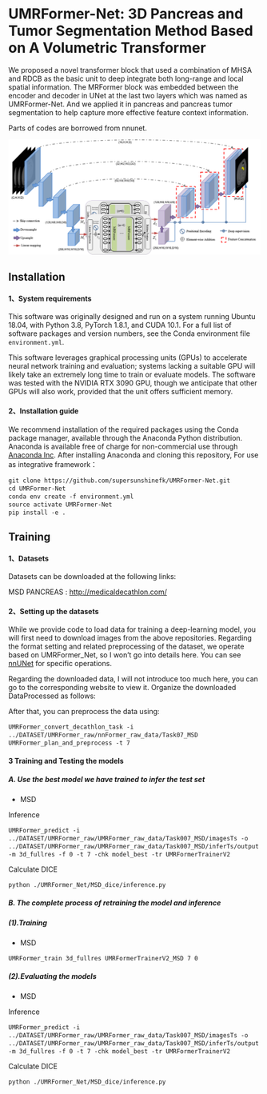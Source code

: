 # UMRFormer-Net: 3D Pancreas and Tumor Segmentation Method Based on A Volumetric Transformer
We proposed a novel transformer block that used a combination of MHSA and RDCB as the basic unit to deep integrate both long-range and local spatial information. The MRFormer block was embedded between the encoder and decoder in UNet at the last two layers which was named as UMRFormer-Net. And we applied it in pancreas and pancreas tumor segmentation to help capture more effective feature context information. 

Parts of codes are borrowed from nnunet.

![UMRFormer-Net Architecture](/UMRFormer-Net.png)

## Installation
#### 1、System requirements
This software was originally designed and run on a system running Ubuntu 18.04, with Python 3.8, PyTorch 1.8.1, and CUDA 10.1. For a full list of software packages and version numbers, see the Conda environment file `environment.yml`. 

This software leverages graphical processing units (GPUs) to accelerate neural network training and evaluation; systems lacking a suitable GPU will likely take an extremely long time to train or evaluate models. The software was tested with the NVIDIA RTX 3090 GPU, though we anticipate that other GPUs will also work, provided that the unit offers sufficient memory. 

#### 2、Installation guide
We recommend installation of the required packages using the Conda package manager, available through the Anaconda Python distribution. Anaconda is available free of charge for non-commercial use through [Anaconda Inc](https://www.anaconda.com/products/individual). After installing Anaconda and cloning this repository, For use as integrative framework：
```
git clone https://github.com/supersunshinefk/UMRFormer-Net.git
cd UMRFormer-Net
conda env create -f environment.yml
source activate UMRFormer-Net
pip install -e .
```

## Training
#### 1、Datasets
Datasets can be downloaded at the following links:

MSD PANCREAS : http://medicaldecathlon.com/

#### 2、Setting up the datasets
While we provide code to load data for training a deep-learning model, you will first need to download images from the above repositories. Regarding the format setting and related preprocessing of the dataset, we operate based on UMRFormer_Net, so I won’t go into details here. You can see [nnUNet](https://github.com/MIC-DKFZ/nnUNet/blob/master/documentation/dataset_conversion.md) for specific operations. 

Regarding the downloaded data, I will not introduce too much here, you can go to the corresponding website to view it. Organize the downloaded DataProcessed as follows:

After that, you can preprocess the data using:
```
UMRFormer_convert_decathlon_task -i ../DATASET/UMRFormer_raw/nnFormer_raw_data/Task07_MSD
UMRFormer_plan_and_preprocess -t 7
```

#### 3 Training and Testing the models
##### A. Use the best model we have trained to infer the test set

- MSD

Inference
```
UMRFormer_predict -i ../DATASET/UMRFormer_raw/UMRFormer_raw_data/Task007_MSD/imagesTs -o ../DATASET/UMRFormer_raw/UMRFormer_raw_data/Task007_MSD/inferTs/output -m 3d_fullres -f 0 -t 7 -chk model_best -tr UMRFormerTrainerV2
```

Calculate DICE

```
python ./UMRFormer_Net/MSD_dice/inference.py
```

##### B. The complete process of retraining the model and inference
##### (1).Training 
- MSD
```
UMRFormer_train 3d_fullres UMRFormerTrainerV2_MSD 7 0 
```
##### (2).Evaluating the models
- MSD

Inference
```
UMRFormer_predict -i ../DATASET/UMRFormer_raw/UMRFormer_raw_data/Task007_MSD/imagesTs -o ../DATASET/UMRFormer_raw/UMRFormer_raw_data/Task007_MSD/inferTs/output -m 3d_fullres -f 0 -t 7 -chk model_best -tr UMRFormerTrainerV2
```

Calculate DICE

```
python ./UMRFormer_Net/MSD_dice/inference.py
```

